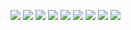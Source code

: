 ![](images\commits1)
![](images\commits2)
![](images\commits3)
![](images\commits4)
![](images\commits5)
![](images\commits6)
![](images\commits7)
![](images\commits8)
![](images\commits9)

